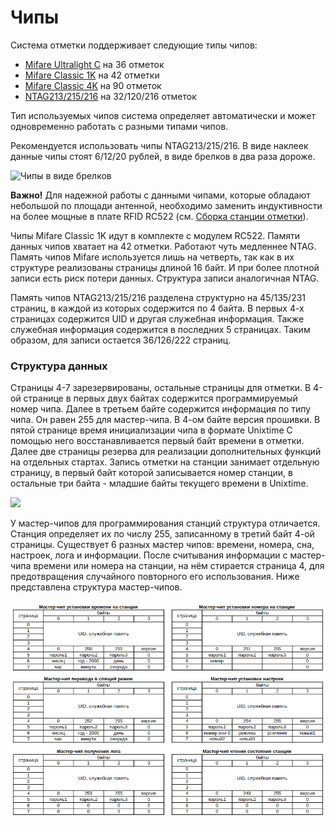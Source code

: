 # Чипы

Система отметки поддерживает следующие типы чипов:
- [Mifare Ultralight C](http://www.nxp.com/documents/data_sheet/MF0ICU2.pdf) на 36 отметок
- [Mifare Classic 1K](https://www.nxp.com/docs/en/data-sheet/MF1S50YYX_V1.pdf) на 42 отметки
- [Mifare Classic 4K](https://www.nxp.com/docs/en/data-sheet/MF1S70YYX_V1.pdf) на 90 отметок
- [NTAG213/215/216](https://www.nxp.com/docs/en/data-sheet/NTAG213_215_216.pdf) на 32/120/216 отметок

Тип используемых чипов система определяет автоматически и может одновременно работать с разными типами чипов.

Рекомендуется использовать чипы NTAG213/215/216.
В виде наклеек данные чипы стоят 6/12/20 рублей, в виде брелков в два раза дороже.

![](/Images/chip.jpg?raw=true "Чипы в виде брелков")

**Важно!** Для надежной работы с данными чипами, которые обладают небольшой по площади антенной,
необходимо заменить индуктивности на более мощные в плате RFID RC522 (см. [Сборка станции отметки](/Doc/ru/BaseStationAssembly.md)).

Чипы Mifare Classic 1K идут в комплекте с модулем RC522.
Памяти данных чипов хватает на 42 отметки. Работают чуть медленнее NTAG.
Память чипов Mifare используется лишь на четверть, так как в их структуре реализованы страницы длиной 16 байт.
И при более плотной записи есть риск потери данных. Структура записи аналогичная NTAG.

Память чипов NTAG213/215/216 разделена структурно на 45/135/231 страниц, в каждой из которых содержится по 4 байта.
В первых 4-х страницах содержится UID и другая служебная информация.
Также служебная информация содержится в последних 5 страницах.
Таким образом, для записи остается 36/126/222 страниц.

### Структура данных

Страницы 4-7 зарезервированы, остальные страницы для отметки.
В 4-ой странице в первых двух байтах содержится программируемый номер чипа.
Далее в третьем байте содержится информация по типу чипа. Он равен 255 для мастер-чипа.
В 4-ом байте версия прошивки.
В пятой странице время инициализации чипа в формате Unixtime
С помощью него восстанавливается первый байт времени в отметки.
Далее две страницы резерва для реализации дополнительных функций на отдельных стартах.
Запись отметки на станции занимает отдельную страницу,
в первый байт которой записывается номер станции, в остальные три байта - младшие байты текущего времени в Unixtime.

![](/Images/ntag.jpg?raw=true)

У мастер-чипов для программирования станций структура отличается.
Станция определяет их по числу 255, записанному в третий байт 4-ой страницы.
Существует 6 разных мастер чипов: времени, номера, сна, настроек, лога и информации.
После считывания информации с мастер-чипа времени или номера на станции, на нём стирается страница 4,
для предотвращения случайного повторного его использования.
Ниже представлена структура мастер-чипов.

![](/Images/master-card-ru.png?raw=true)

